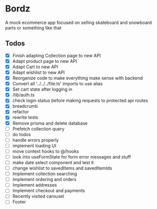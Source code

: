 # Bordz

A mock ecommerce app focused on selling skateboard and snowboard parts or something like that

## Todos

-   [x] Finish adapting Collection page to new API
-   [x] Adapt product page to new API
-   [x] Adapt Cart to new API
-   [x] Adapt wishlist to new API
-   [x] Reorganize code to make everything make sense with backend
-   [x] Convert all '../../../file.ts' imports to use alias
-   [x] Set cart state after logging in
-   [x] /lib/auth.ts
-   [x] check login status before making requests to protected api routes
-   [x] breadcrumb
-   [x] refactor
-   [x] rewrite tests
-   [x] Remove prisma and delete database
-   [ ] Prefetch collection query
-   [ ] do todos
-   [ ] handle errors properly
-   [ ] implement loading UI
-   [ ] move context hooks to @/hooks
-   [ ] look into useFormState for form error messages and stuff
-   [ ] make date select component and test it
-   [ ] change wishlist to savedItems and savedItemIds
-   [ ] Implement collection searching
-   [ ] Implement ordering and orders
-   [ ] Implement addresses
-   [ ] Implement checkout and payments
-   [ ] Recently visited carousel
-   [ ] Footer
